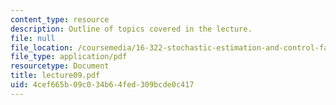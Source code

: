 ```yaml
---
content_type: resource
description: Outline of topics covered in the lecture.
file: null
file_location: /coursemedia/16-322-stochastic-estimation-and-control-fall-2004/4cef665b09c034b64fed309bcde0c417_lecture09.pdf
file_type: application/pdf
resourcetype: Document
title: lecture09.pdf
uid: 4cef665b-09c0-34b6-4fed-309bcde0c417
---
```

